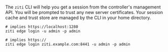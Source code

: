 <br/>

The `ziti` CLI will help you get a session from the controller's management API. You will be prompted to trust any new server certificates. Your session cache and trust store are managed by the CLI in your home directory.

```text
# implies https://localhost:1280
ziti edge login -u admin -p admin
```

```text
# implies https://
ziti edge login ziti.example.com:8441 -u admin -p admin
```

